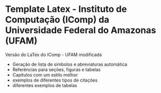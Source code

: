 # Template Latex - Instituto de Computação (IComp) da Universidade Federal do Amazonas (UFAM)
Versão do LaTex do IComp - UFAM modificada 
- Geração de lista de simbolos e abreviaturas automática
- Referências para seções, figuras e tabelas
- Capítulos com um estilo melhor
- exemplos de diferentes tipos de citações 
- diferentes exemplos de tabelas
